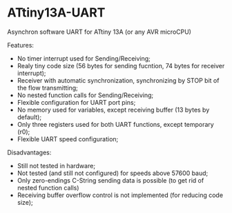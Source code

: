# ATtiny13A-UART
Asynchron software UART for ATtiny 13A (or any AVR microCPU)

Features:
  + No timer interrupt used for Sending/Receiving;
  + Realy tiny code size (56 bytes for sending fucntion, 74 bytes for receiver interrupt);
  + Receiver with automatic synchronization, synchronizing by STOP bit of the flow transmitting;
  + No nested function calls for Sending/Receiving;
  + Flexible configuration for UART port pins;
  + No memory used for variables, except receiving buffer (13 bytes by default);
  + Only three registers used for both UART functions, except temporary (r0);
  + Flexible UART speed configuration;

Disadvantages:
  - Still not tested in hardware;
  - Not tested (and still not configured) for speeds above 57600 baud;
  - Only zero-endings C-String sending data is possible (to get rid of nested function calls)
  - Receiving buffer overflow control is not implemented (for reducing code size);
